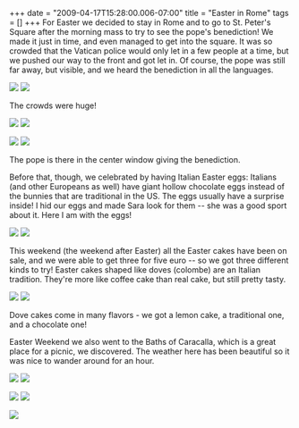 +++
date = "2009-04-17T15:28:00.006-07:00"
title = "Easter in Rome"
tags = []
+++
For Easter we decided to stay in Rome and to go to St. Peter's Square after the morning mass to try to see the pope's benediction!  We made it just in time, and even managed to get into the square.  It was so crowded that the Vatican police would only let in a few people at a time, but we pushed our way to the front and got let in.  Of course, the pope was still far away, but visible, and we heard the benediction in all the languages.

<img src="http://4.bp.blogspot.com/_BPRHjFkCSTM/SekDJYxX5VI/AAAAAAAAFvI/K9w7LKsMbco/s1600/IMG_3863.JPG"/> <img src="http://3.bp.blogspot.com/_BPRHjFkCSTM/SekDIyJEFHI/AAAAAAAAFuw/blHfLh9KT_E/s1600/IMG_3853.JPG"/>

The crowds were huge!

<img src="http://3.bp.blogspot.com/_BPRHjFkCSTM/SekC4ldlwzI/AAAAAAAAFug/wq1nRf_M8lI/s1600/IMG_3828.JPG"/> <img src="http://3.bp.blogspot.com/_BPRHjFkCSTM/SekDIwCAviI/AAAAAAAAFuo/A-UNZct0Z3g/s1600/IMG_3852.JPG"/>

<img src="http://3.bp.blogspot.com/_BPRHjFkCSTM/SekDJNLPgxI/AAAAAAAAFvA/1CU9X0ONX8c/s1600/IMG_3861.JPG"/> <img src="http://3.bp.blogspot.com/_BPRHjFkCSTM/SekDJKubTjI/AAAAAAAAFu4/VGuD4zcGC7Q/s1600/IMG_3856.JPG"/>

The pope is there in the center window giving the benediction.

Before that, though, we celebrated by having Italian Easter eggs: Italians (and other Europeans as well) have giant hollow chocolate eggs instead of the bunnies that are traditional in the US.  The eggs usually have a surprise inside!  I hid our eggs and made Sara look for them -- she was a good sport about it.  Here I am with the eggs!

<img src="http://1.bp.blogspot.com/_BPRHjFkCSTM/SekC4sp_VdI/AAAAAAAAFuY/vuYrbBp-mXw/s1600/IMG_3824.JPG"/> <img src="http://3.bp.blogspot.com/_BPRHjFkCSTM/SekC4T7yhJI/AAAAAAAAFuQ/SikODU_irh4/s1600/IMG_3822.JPG"/>

This weekend (the weekend after Easter) all the Easter cakes have been on sale, and we were able to get three for five euro -- so we got three different kinds to try!  Easter cakes shaped like doves (colombe) are an Italian tradition.  They're more like coffee cake than real cake, but still pretty tasty.

<img src="http://2.bp.blogspot.com/_BPRHjFkCSTM/SepRRmBTZGI/AAAAAAAAFwU/rv3yIYSCZf4/s1600/IMG_4142.JPG"/> <img src="http://3.bp.blogspot.com/_BPRHjFkCSTM/SepRR4379tI/AAAAAAAAFwc/ztiHHiuhIDI/s1600/IMG_4148.JPG"/>

Dove cakes come in many flavors - we got a lemon cake, a traditional one, and a chocolate one!

Easter Weekend we also went to the Baths of Caracalla, which is a great place for a picnic, we discovered.  The weather here has been beautiful so it was nice to wander around for an hour.

<img src="http://1.bp.blogspot.com/_BPRHjFkCSTM/SekDSMKVPII/AAAAAAAAFvw/cy-o71hzfx8/s1600/IMG_5963.JPG"/> <img src="http://1.bp.blogspot.com/_BPRHjFkCSTM/SekDR0rO_TI/AAAAAAAAFvo/l1VnSMXULF4/s1600/IMG_5975.JPG"/>

<img src="http://2.bp.blogspot.com/_BPRHjFkCSTM/SekDRpa8zdI/AAAAAAAAFvg/F1WwswC4jes/s1600/IMG_5992.JPG"/> <img src="http://4.bp.blogspot.com/_BPRHjFkCSTM/SekDRXWTF7I/AAAAAAAAFvQ/31y-6Nx0p_M/s1600/IMG_6004.JPG"/>

<img src="http://1.bp.blogspot.com/_BPRHjFkCSTM/SekDRfSsAXI/AAAAAAAAFvY/7av2xVFP6yI/s1600/IMG_5999.JPG"/>

